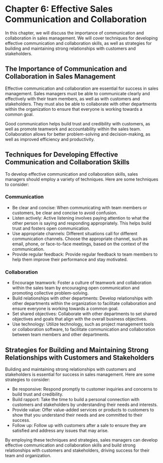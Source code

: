 Chapter 6: Effective Sales Communication and Collaboration
==========================================================

In this chapter, we will discuss the importance of communication and collaboration in sales management. We will cover techniques for developing effective communication and collaboration skills, as well as strategies for building and maintaining strong relationships with customers and stakeholders.

The Importance of Communication and Collaboration in Sales Management
---------------------------------------------------------------------

Effective communication and collaboration are essential for success in sales management. Sales managers must be able to communicate clearly and effectively with their team members, as well as with customers and stakeholders. They must also be able to collaborate with other departments within the organization to ensure that everyone is working towards a common goal.

Good communication helps build trust and credibility with customers, as well as promote teamwork and accountability within the sales team. Collaboration allows for better problem-solving and decision-making, as well as improved efficiency and productivity.

Techniques for Developing Effective Communication and Collaboration Skills
--------------------------------------------------------------------------

To develop effective communication and collaboration skills, sales managers should employ a variety of techniques. Here are some techniques to consider:

### Communication

* Be clear and concise: When communicating with team members or customers, be clear and concise to avoid confusion.
* Listen actively: Active listening involves paying attention to what the other person is saying and responding appropriately. This helps build trust and fosters open communication.
* Use appropriate channels: Different situations call for different communication channels. Choose the appropriate channel, such as email, phone, or face-to-face meetings, based on the context of the communication.
* Provide regular feedback: Provide regular feedback to team members to help them improve their performance and stay motivated.

### Collaboration

* Encourage teamwork: Foster a culture of teamwork and collaboration within the sales team by encouraging open communication and promoting collective problem-solving.
* Build relationships with other departments: Develop relationships with other departments within the organization to facilitate collaboration and ensure everyone is working towards a common goal.
* Set shared objectives: Collaborate with other departments to set shared objectives and goals that align with the overall business objectives.
* Use technology: Utilize technology, such as project management tools or collaboration software, to facilitate communication and collaboration between team members and other departments.

Strategies for Building and Maintaining Strong Relationships with Customers and Stakeholders
--------------------------------------------------------------------------------------------

Building and maintaining strong relationships with customers and stakeholders is essential for success in sales management. Here are some strategies to consider:

* Be responsive: Respond promptly to customer inquiries and concerns to build trust and credibility.
* Build rapport: Take the time to build a personal connection with customers and stakeholders by understanding their needs and interests.
* Provide value: Offer value-added services or products to customers to show that you understand their needs and are committed to their success.
* Follow up: Follow up with customers after a sale to ensure they are satisfied and address any issues that may arise.

By employing these techniques and strategies, sales managers can develop effective communication and collaboration skills and build strong relationships with customers and stakeholders, driving success for their team and organization.


